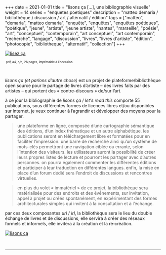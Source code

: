 +++
date = 2021-01-01
title = "lisons ça [...], une bibliographie visuelle"
weight = 14
series = "enquetes poetiques"
description = "matteo demaria / bibliothèque / discussion / art / altérnatif / édition"
tags = ["matteo", "demaria", "matteo demaria", "enquête", "enquêtes", "enquêtes poétiques", "poétique", "jeune", "artiste", "jeune artiste", "nantes", "marseille", "poésie", "art", "conceptuel", "contemporain", "art conceptuel", "art contemporain", "recherche", "langage", "discussion", "livres", "livres d'artiste", "édition", "photocopie", "bibliotheque", "alternatif", "collection"]
+++

[![lisez ça](/images/lisez_ca_biblio/visual_biblio_cover.gif)](/pdfs/lisez_ca_biblio/lisez_ca_biblio_02_21.pdf)

<sup><sup> .pdf, a4, n/b, 26 pages, imprimable à l'occasion</sup></sup>   

<br/>

_lisons ça (et parlons d’autre chose)_ est un projet de plateforme/bibliothèque open source pour le partage de livres d’artiste – des livres faits par des artistes – qui portent des « contre-discours » de/sur l’art. </br>

à ce jour la bibliographie de *lisons ça* / *let's read this* comporte 55 publications, sous différentes formes de licences libres et/ou disponibles sur internet. je veux continuer à l’agrandir et développer des moyens pour la partager. </br>

> une plateforme en ligne, composée d’une cartographie sémantique des éditions, d’un index thématique et un autre alphabétique. les publications seront en téléchargement libre et formatées pour en faciliter l’impression. une barre de recherche ainsi qu’un système de mots-clés permettront une navigation ciblée ou errante, selon l’intention des visiteurs. les utilisateurs auront la possibilité de créer leurs propres listes de lecture et pourront les partager avec d’autres personnes. on pourra également commenter les différentes éditions et participer à leur traduction en différentes langues. enfin, la mise en place d’un forum dédié sera l’endroit de discussions et rencontres virtuelles. </br>

> en plus du volet « immatériel » de ce projet, la bibliothèque sera matérialisée pour des endroits et des événements, sur invitation, appel à projet ou créés spontanément, en expérimentant des formes architecturales simples qui invitent à la consultation et à l’échange. </br>

par ces deux composantes *url* / *irl*, la bibliothèque sera le lieu du double échange de livres et de discussions, elle servira à créer des réseaux formels et informels, elle invitera à la création et la ré‑création. </br>

[![lisons ça](/images/lisez_ca_biblio/visual_biblio_schema.gif)](/images/lisez_ca_biblio/visual_biblio_schema.gif) 

<br/>
<hr>
